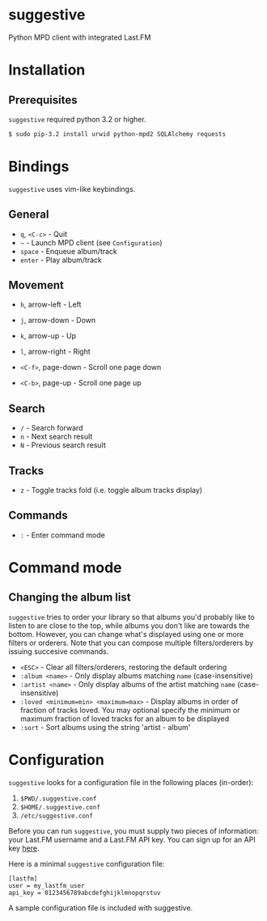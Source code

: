 suggestive
==========

<!--#Use MPD and Last.FM to suggest music to listen to-->
Python MPD client with integrated Last.FM

Installation
============

Prerequisites
-------------

`suggestive` required python 3.2 or higher.

```bash
$ sudo pip-3.2 install urwid python-mpd2 SQLAlchemy requests
```

Bindings
========

`suggestive` uses vim-like keybindings.

General
-------

- `q`, `<C-c>` - Quit
- `~` - Launch MPD client (see `Configuration`)
- `space` - Enqueue album/track
- `enter` - Play album/track

Movement
--------

- `h`, arrow-left - Left
- `j`, arrow-down - Down
- `k`, arrow-up - Up
- `l`, arrow-right - Right

- `<C-f>`, page-down - Scroll one page down
- `<C-b>`, page-up - Scroll one page up

Search
------

- `/` - Search forward
- `n` - Next search result
- `N` - Previous search result

Tracks
------

- `z` - Toggle tracks fold (i.e. toggle album tracks display)

Commands
--------

- `:` - Enter command mode


Command mode
============

Changing the album list
-----------------------

`suggestive` tries to order your library so that albums you'd probably like to listen to are close to the top, while albums you don't like are towards the bottom.  However, you can change what's displayed using one or more filters or orderers.  Note that you can compose multiple filters/orderers by issuing succesive commands.

- `<ESC>` - Clear all filters/orderers, restoring the default ordering
- `:album <name>` - Only display albums matching `name` (case-insensitive)
- `:artist <name>` - Only display albums of the artist matching `name` (case-insensitive)
- `:loved <minimum=min> <maximum=max>` - Display albums in order of fraction of tracks loved. You may optional specify the minimum or maximum fraction of loved tracks for an album to be displayed
- `:sort` - Sort albums using the string 'artist - album'

Configuration
=============

`suggestive` looks for a configuration file in the following places (in-order):

1. `$PWD/.suggestive.conf`
2. `$HOME/.suggestive.conf`
3. `/etc/suggestive.conf`

Before you can run `suggestive`, you must supply two pieces of information: your Last.FM username and a Last.FM API key.  You can sign up for an API key [here](http://www.last.fm/api/accounts).

Here is a minimal `suggestive` configuration file:

```
[lastfm]
user = my_lastfm_user
api_key = 0123456789abcdefghijklmnopqrstuv
```

A sample configuration file is included with suggestive.
